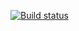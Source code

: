 [![Build status](https://ci.appveyor.com/api/projects/status/a9uw6yhm7xxd71yk?svg=true)](https://ci.appveyor.com/project/Votgosh/web)